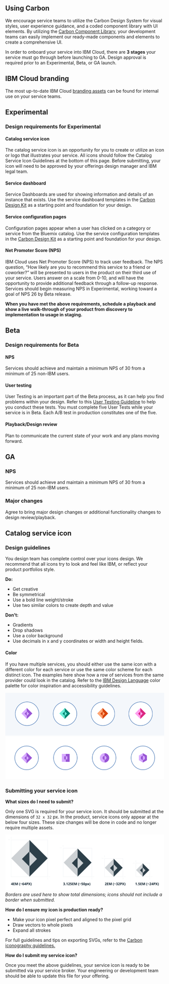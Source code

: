 ## Using Carbon

We encourage service teams to utilize the Carbon Design System for visual styles, user experience guidance, and a coded component library with UI elements. By utilizing the [Carbon Component Library](https://github.com/carbon-design-system/carbon-components), your development teams can easily implement our ready-made components and elements to create a comprehensive UI.

In order to onboard your service into IBM Cloud, there are **3 stages** your service must go through before launching to GA. Design approval is required prior to an Experimental, Beta, or GA launch.

## IBM Cloud branding
The most up-to-date IBM Cloud [branding assets](https://w3-connections.ibm.com/blogs/b70a0294-cb7c-4e5e-bcdc-ad49103b4464/entry/Major_Update_to_the_IBM_Cloud_Brand_Guidelines1?lang=en_us) can be found for internal use on your service teams.

## Experimental

### Design requirements for Experimental

#### Catalog service icon

The catalog service icon is an opportunity for you to create or utilize an icon or logo that illustrates your service. All icons should follow the Catalog Service Icon Guidelines at the bottom of this page. Before submitting, your icon will need to be approved by your offerings design manager and IBM legal team.

#### Service dashboard

Service Dashboards are used for showing information and details of an instance that exists. Use the service dashboard templates in the [Carbon Design Kit](https://github.com/carbon-design-system/carbon-design-kit) as a starting point and foundation for your design.

#### Service configuration pages

Configuration pages appear when a user has clicked on a category or service from the Bluemix catalog. Use the service configuration templates in the [Carbon Design Kit](https://github.com/carbon-design-system/carbon-design-kit) as a starting point and foundation for your design.

#### Net Promoter Score (NPS)

IBM Cloud uses Net Promoter Score (NPS) to track user feedback. The NPS question, “How likely are you to recommend this service to a friend or coworker?” will be presented to users in the product on their third use of your service. Users answer on a scale from 0-10, and will have the opportunity to provide additional feedback through a follow-up response. Services should begin measuring NPS in Experimental, working toward a goal of NPS 26 by Beta release.

**When you have met the above requirements, schedule a playback and show a live walk-through of your product from discovery to implementation to usage in staging.**

## Beta

### Design requirements for Beta

#### NPS
Services should achieve and maintain a minimum NPS of 30 from a minimum of 25 non-IBM users.

#### User testing
User Testing is an important part of the Beta process, as it can help you find problems within your design. Refer to this [User Testing Guideline](https://ibm.ent.box.com/notes/220208728866?s=9zaeshrkbe3u0xxsuj65kojx8ey0qw81) to help you conduct these tests. You must complete five User Tests while your service is in Beta. Each A/B test in production constitutes one of the five.

#### Playback/Design review

Plan to communicate the current state of your work and any plans moving forward.

## GA
### NPS
Services should achieve and maintain a minimum NPS of 30 from a minimum of 25 non-IBM users.

### Major changes
Agree to bring major design changes or additional functionality changes to design review/playback.

## Catalog service icon
### Design guidelines
You design team has complete control over your icons design. We recommend that all icons try to look and feel like IBM, or reflect your product portfolios style.

**Do:**

* Get creative
* Be symmetrical
* Use a bold line weight/stroke
* Use two similar colors to create depth and value

**Don't:**

* Gradients
* Drop shadows
* Use a color background
* Use decimals in x and y coordinates or width and height fields.

#### Color
If you have multiple services, you should either use the same icon with a different color for each service or use the same color scheme for each distinct icon. The examples here show how a row of services from the same provider could look in the catalog. Refer to the [IBM Design Language](https://www.ibm.com/design/language/resources/color-library/) color palette for color inspiration and accessibility guidelines.

![Multiple services in the Bluemix catalog A](images/service-providers-1.svg)
![Multiple services in the Bluemix catalog B](images/service-providers-3.svg)

### Submitting your service icon

**What sizes do I need to submit?**

Only one SVG is required for your service icon. It should be submitted at the dimensions of `32 x 32` px. In the product, service icons only appear at the below four sizes. These size changes will be done in code and no longer require multiple assets.

![Catalog service icon sizing](images/service-providers-2.svg)
_Borders are used here to show total dimensions; icons should not include a border when submitted._

**How do I ensure my icon is production ready?**

* Make your icon pixel perfect and aligned to the pixel grid
* Draw vectors to whole pixels
* Expand all strokes

For full guidelines and tips on exporting SVGs, refer to the [Carbon iconography guidelines.](http://carbondesignsystem.com/style/iconography/contribution)

**How do I submit my service icon?**

Once you meet the above guidelines, your service icon is ready to be submitted via your service broker. Your engineering or development team should be able to update this file for your offering.
